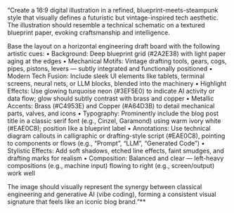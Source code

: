 “Create a 16:9 digital illustration in a refined, blueprint-meets-steampunk style that visually defines a futuristic but vintage-inspired tech aesthetic. The illustration should resemble a technical schematic on a textured blueprint paper, evoking craftsmanship and intelligence.

Base the layout on a horizontal engineering draft board with the following artistic cues:
	•	Background: Deep blueprint grid (#2A2E38) with light paper aging at the edges
	•	Mechanical Motifs: Vintage drafting tools, gears, cogs, pipes, pistons, levers — subtly integrated and functionally positioned
	•	Modern Tech Fusion: Include sleek UI elements like tablets, terminal screens, neural nets, or LLM blocks, blended into the machinery
	•	Highlight Effects: Use glowing turquoise neon (#3EF5E0) to indicate AI activity or data flow; glow should subtly contrast with brass and copper
	•	Metallic Accents: Brass (#C4953E) and Copper (#A64D3B) to detail mechanical parts, valves, and icons
	•	Typography: Prominently include the blog post title in a classic serif font (e.g., Cinzel, Garamond) using warm ivory white (#EAE0C8); position like a blueprint label
	•	Annotations: Use technical diagram callouts in calligraphic or drafting-style script (#EAE0C8), pointing to components or flows (e.g., “Prompt”, “LLM”, “Generated Code”)
	•	Stylistic Effects: Add soft shadows, etched line effects, faint smudges, and drafting marks for realism
	•	Composition: Balanced and clear — left-heavy compositions (e.g., machine input) flowing to right (e.g., screen/output) work well

The image should visually represent the synergy between classical engineering and generative AI (vibe coding), forming a consistent visual signature that feels like an iconic blog brand.”**
